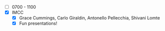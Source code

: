 - [ ] 0700 - 1100
- [x] IMCC
  - [x] Grace Cummings, Carlo Giraldin, Antonello Pellecchia, Shivani Lomte
  - [x] Fun presentations!
